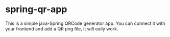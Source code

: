 # spring-qr-app

This is a simple java-Spring QRCode generator app.
You can connect it with your frontend and add a QR png file, it will eaily work.
